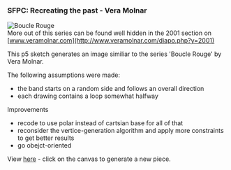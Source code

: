 ### SFPC: Recreating the past - Vera Molnar

![Boucle Rouge](http://streiten.github.io/sfpc-rtp-vera-molnar/original_work/1.png)  
More out of this series can be found well hidden in the 2001 section on [www.veramolnar.com](http://www.veramolnar.com/diapo.php?y=2001)

This p5 sketch generates an image similiar to the series 'Boucle Rouge' by Vera Molnar.  

The following assumptions were made: 
- the band starts on a random side and follows an overall direction
- each drawing contains a loop somewhat halfway

Improvements  
- recode to use polar instead of cartsian base for all of that
- reconsider the vertice-generation algorithm and apply more constraints to get better results
- go obejct-oriented

View [here](http://streiten.github.io/sfpc-rtp-vera-molnar/) - click on the canvas to generate a new piece.
